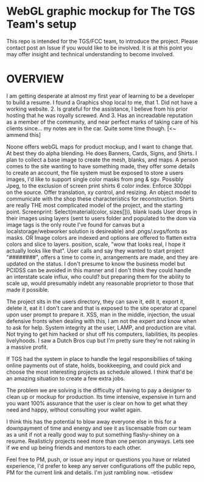 # WebGL graphic mockup for The TGS Team's setup
This repo is intended for the TGS/FCC team, to introduce the project.
Please contact post an Issue if you would like to be involved.
It is at this point you may offer insight and technical understanding to become involved.
# OVERVIEW
I am getting desperate at almost my first year of learning to be a developer to build a resume. I found a Graphics shop local to me, that 1. Did not have a working website. 2. Is grateful for the assistance, I believe from his prior hosting that he was royally screwed. And 3. Has an increadable reputation as a member of the community, and near perfect marks of taking care of his clients since... my notes are in the car. Quite some time though. [<~ ammend this]

Noone offers webGL maps for product mockup, and I want to change that. At best they do alpha blending.
He does Banners, Cards, Signs, and Shirts. I plan to collect a base image to create the mesh, blanks, and maps.
A person comes to the site wanting to have something made, they offer some details to create an account, the file system must be exposed to store a users images, I'd like to support single color masks from png & sgv. Possibly Jpeg, to the exclusion of screen print shirts 6 color index. Enforce 300ppi on the source. Offer translation, xy control, and resizing. An object model to communicate with the shop these characteristics for reconstruction. Shirts are really THE most complicated model of the project, and the starting point.
Screenprint:
Select(material(color, sizes[])), blank loads
User drops in their images using layers (sent to users folder and populated to the dom via image tags is the only route I've found for canvas but a localstorage/webworker solution is desireable) and .pngs/.svgs/fonts as masks. OR Image colors are indexed and options are offered to flatten extra colors and slice to layers. position, scale, "wow that looks real, I hope it actually looks like that".
User calls and say they wanted to start project "########", offers a time to come in, arrangements are made, and they are updated on the status. I don't presume to know the business model but PCIDSS can be avoided in this manner and I don't think they could handle an interstate scale influx, who could? but preparing them for the ability to scale up, would presumably indebt any reasonable proprietor to those that made it possible.

The project sits in the users directory, they can save it, edit it, export it, delete it, eat it I don't care and that is exposed to the site operator at cpanel upon user prompt to prepare it. XSS, man in the middle, injection, the usual defensive fronts when dealing with this, I am not the expert and know when to ask for help. System integrity at the user, LAMP, and production are vital. Not trying to get him hacked or shut off his computers, liabilities, its peoples livelyhoods. I saw a Dutch Bros cup but I'm pretty sure they're not raking in a massive profit.

If TGS had the system in place to handle the legal responsibiliies of taking online payments out of state, holds, bookkeeping, and could pick and choose the most interesting projects as schedule allowed. I think that'd be an amazing situation to create a few extra jobs.

The problem we are solving is the difficulty of having to pay a designer to clean up or mockup for production. Its time intensive, expensive in turn and you want 100% assurance that the user is clear on how to get what they need and happy, without consulting your wallet again.

I think this has the potential to blow away everyone else in this for a downpayment of time and energy and see it as liscensable from our team as a unit if not a really good way to put something flashy-shiney on a resume. Realisticly projects need more than one person anyways. Lets see if we end up being friends and mentors to each other.

Feel free to PM, push, or issue any input or questions you have or related experience, I'd prefer to keep any server configurations off the public repo, PM for the current link and details. I'm just rambling now. -etisdew
